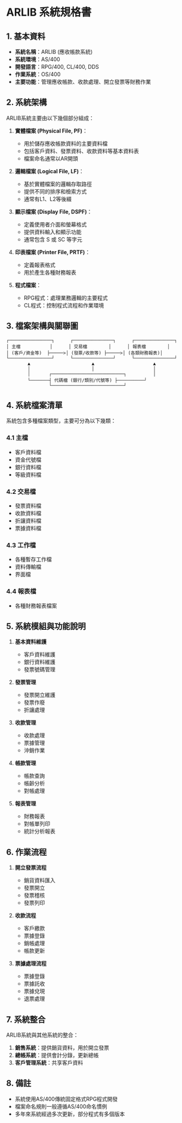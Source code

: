 # ARLIB 系統規格書

## 1. 基本資料

* **系統名稱**：ARLIB (應收帳款系統)
* **系統環境**：AS/400
* **開發語言**：RPG/400, CL/400, DDS
* **作業系統**：OS/400
* **主要功能**：管理應收帳款、收款處理、開立發票等財務作業

## 2. 系統架構

ARLIB系統主要由以下幾個部分組成：

1. **實體檔案 (Physical File, PF)**：
   - 用於儲存應收帳款資料的主要資料檔
   - 包括客戶資料、發票資料、收款資料等基本資料表
   - 檔案命名通常以AR開頭

2. **邏輯檔案 (Logical File, LF)**：
   - 基於實體檔案的邏輯存取路徑
   - 提供不同的排序和檢索方式
   - 通常有L1、L2等後綴

3. **顯示檔案 (Display File, DSPF)**：
   - 定義使用者介面和螢幕格式
   - 提供資料輸入和顯示功能
   - 通常包含 S 或 SC 等字元

4. **印表檔案 (Printer File, PRTF)**：
   - 定義報表格式
   - 用於產生各種財務報表

5. **程式檔案**：
   - RPG程式：處理業務邏輯的主要程式
   - CL程式：控制程式流程和作業環境

## 3. 檔案架構與關聯圖

```
┌────────────────┐      ┌───────────────┐      ┌───────────────┐
│ 主檔           │      │ 交易檔        │      │ 報表檔        │
│ (客戶/資金等)  ├─────>│ (發票/收款等) ├─────>│ (各類財務報表)│
└────────────────┘      └───────────────┘      └───────────────┘
        ▲                       ▲                      ▲
        │                       │                      │
        │       ┌───────────────────────────┐          │
        └───────┤ 代碼檔 (銀行/類別/代號等) ├──────────┘
                └───────────────────────────┘
```

## 4. 系統檔案清單

系統包含多種檔案類型，主要可分為以下幾類：

### 4.1 主檔
- 客戶資料檔
- 資金代號檔
- 銀行資料檔
- 等級資料檔

### 4.2 交易檔
- 發票資料檔
- 收款資料檔
- 折讓資料檔
- 票據資料檔

### 4.3 工作檔
- 各種暫存工作檔
- 資料傳輸檔
- 界面檔

### 4.4 報表檔
- 各種財務報表檔案

## 5. 系統模組與功能說明

1. **基本資料維護**
   - 客戶資料維護
   - 銀行資料維護
   - 發票號碼管理

2. **發票管理**
   - 發票開立維護
   - 發票作廢
   - 折讓處理

3. **收款管理**
   - 收款處理
   - 票據管理
   - 沖銷作業

4. **帳款管理**
   - 帳款查詢
   - 帳齡分析
   - 對帳處理

5. **報表管理**
   - 財務報表
   - 對帳單列印
   - 統計分析報表

## 6. 作業流程

1. **開立發票流程**
   - 銷貨資料匯入
   - 發票開立
   - 發票稽核
   - 發票列印

2. **收款流程**
   - 客戶繳款
   - 票據登錄
   - 銷帳處理
   - 帳款更新

3. **票據處理流程**
   - 票據登錄
   - 票據託收
   - 票據兌現
   - 退票處理

## 7. 系統整合

ARLIB系統與其他系統的整合：

1. **銷售系統**：提供銷貨資料，用於開立發票
2. **總帳系統**：提供會計分錄，更新總帳
3. **客戶管理系統**：共享客戶資料

## 8. 備註

- 系統使用AS/400傳統固定格式RPG程式開發
- 檔案命名規則一般遵循AS/400命名慣例
- 多年來系統經過多次更新，部分程式有多個版本 